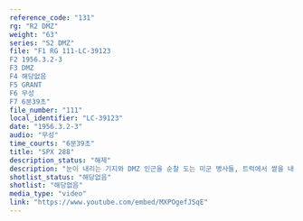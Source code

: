 ```yaml
---
reference_code: "131"
rg: "R2 DMZ"
weight: "63"
series: "S2 DMZ"
file: "F1 RG 111-LC-39123
F2 1956.3.2-3
F3 DMZ 
F4 해당없음 
F5 GRANT
F6 무성 
F7 6분39초"
file_number: "111"
local_identifier: "LC-39123"
date: "1956.3.2-3"
audio: "무성"
time_courts: "6분39초"
title: "SPX 288"
description_status: "해제"
description: "눈이 내리는 기지와 DMZ 인근을 순찰 도는 미군 병사들, 트럭에서 쌀을 내리는 장면 등이 이어진다."
shotlist_status: "해당없음"
shotlist: "해당없음"
media_type: "video"
link: "https://www.youtube.com/embed/MXPOgefJSqE"
---
```

